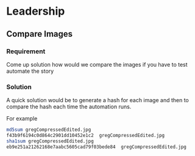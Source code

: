 # Leadership

## Compare Images

### Requirement

Come up solution how would we compare the images if you have to test automate the story

### Solution

A quick solution would be to generate a hash for each image and then to compare the hash each time the automation runs.

For example

```Bash
md5sum gregCompressedEdited.jpg  
f43b9f6194c0d864c2901dd10452e1c2  gregCompressedEdited.jpg
sha1sum gregCompressedEdited.jpg 
eb9e251a21262168e7aabc5605cad79f03bede84  gregCompressedEdited.jpg
```
